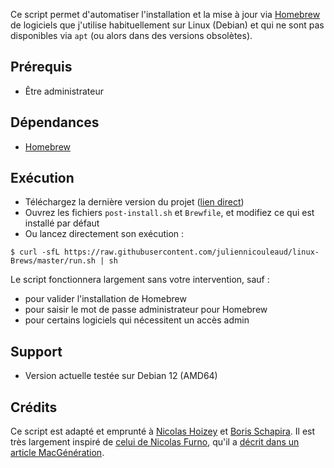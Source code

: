 Ce script permet d'automatiser l'installation et la mise à jour via [Homebrew](https://brew.sh "Homebrew — The missing package manager for macOS (or Linux)") de logiciels que j'utilise habituellement sur Linux (Debian) et qui ne sont pas disponibles via `apt` (ou alors dans des versions obsolètes).

## Prérequis

- Être administrateur

## Dépendances

- [Homebrew](https://brew.sh "Homebrew — The missing package manager for macOS (or Linux)")

## Exécution

- Téléchargez la dernière version du projet ([lien direct](https://github.com/juliennicouleaud/linux-Brews/archive/master.zip))
- Ouvrez les fichiers `post-install.sh` et `Brewfile`, et modifiez ce qui est installé par défaut
- Ou lancez directement son exécution :

```shell
$ curl -sfL https://raw.githubusercontent.com/juliennicouleaud/linux-Brews/master/run.sh | sh
```

Le script fonctionnera largement sans votre intervention, sauf :
  - pour valider l'installation de Homebrew
  - pour saisir le mot de passe administrateur pour Homebrew
  - pour certains logiciels qui nécessitent un accès admin

## Support

- Version actuelle testée sur Debian 12 (AMD64)

## Crédits

Ce script est adapté et emprunté à [Nicolas Hoizey](https://github.com/nhoizey/macOS-init) et [Boris Schapira](https://github.com/borisschapira/macOS-init). Il est très largement inspiré de [celui de Nicolas Furno](https://github.com/nicolinuxfr/macOS-post-installation), qu'il a [décrit dans un article MacGénération](https://www.macg.co/logiciels/2017/01/un-script-pour-configurer-automatiquement-un-nouveau-mac-96652).